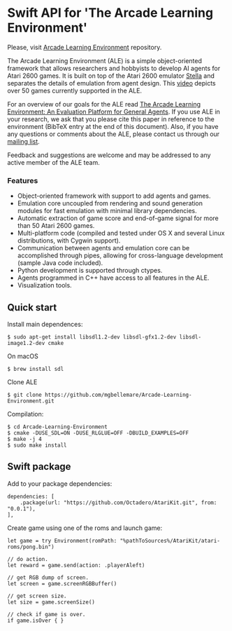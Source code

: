 # Swift API for 'The Arcade Learning Environment'

Please, visit [Arcade Learning Environment](https://github.com/mgbellemare/Arcade-Learning-Environment) repository.

The Arcade Learning Environment (ALE) is a simple object-oriented framework that allows researchers and hobbyists to develop AI agents for Atari 2600 games. It is built on top of the Atari 2600 emulator [Stella](https://stella-emu.github.io/) and separates the details of emulation from agent design. This [video](https://www.youtube.com/watch?v=nzUiEkasXZI) depicts over 50 games currently supported in the ALE.

For an overview of our goals for the ALE read [The Arcade Learning Environment: An Evaluation Platform for General Agents](http://www.jair.org/papers/paper3912.html). If you use ALE in your research, we ask that you please cite this paper in reference to the environment (BibTeX entry at the end of this document). Also, if you have any questions or comments about the ALE, please contact us through our [mailing list](https://groups.google.com/forum/#!forum/arcade-learning-environment).


Feedback and suggestions are welcome and may be addressed to any active member of the ALE team.

### Features
- Object-oriented framework with support to add agents and games.
- Emulation core uncoupled from rendering and sound generation modules for fast emulation with minimal library dependencies.
- Automatic extraction of game score and end-of-game signal for more than 50 Atari 2600 games.
- Multi-platform code (compiled and tested under OS X and several Linux distributions, with Cygwin support).
- Communication between agents and emulation core can be accomplished through pipes, allowing for cross-language development (sample Java code included).
- Python development is supported through ctypes.
- Agents programmed in C++ have access to all features in the ALE.
- Visualization tools.

## Quick start


Install main dependences:
```
$ sudo apt-get install libsdl1.2-dev libsdl-gfx1.2-dev libsdl-image1.2-dev cmake
```
On macOS
```
$ brew install sdl
```

Clone ALE
```
$ git clone https://github.com/mgbellemare/Arcade-Learning-Environment.git
```

Compilation:

```
$ cd Arcade-Learning-Environment
$ cmake -DUSE_SDL=ON -DUSE_RLGLUE=OFF -DBUILD_EXAMPLES=OFF
$ make -j 4
$ sudo make install
```
## Swift package
Add to your package dependencies:

```
dependencies: [
    .package(url: "https://github.com/Octadero/AtariKit.git", from: "0.0.1"),
],
```

Create game using one of the roms and launch game:
```
let game = try Environment(romPath: "%pathToSources%/AtariKit/atari-roms/pong.bin")

// do action.
let reward = game.send(action: .playerAleft)

// get RGB dump of screen.
let screen = game.screenRGBBuffer()

// get screen size.
let size = game.screenSize()

// check if game is over.
if game.isOver { }
```
